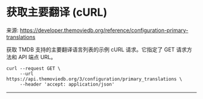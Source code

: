 # 获取主要翻译 (cURL)

来源: https://developer.themoviedb.org/reference/configuration-primary-translations

获取 TMDB 支持的主要翻译语言列表的示例 cURL 请求。它指定了 GET 请求方法和 API 端点 URL。

```shell
curl --request GET \
     --url https://api.themoviedb.org/3/configuration/primary_translations \
     --header 'accept: application/json'
```

--------------------------------
